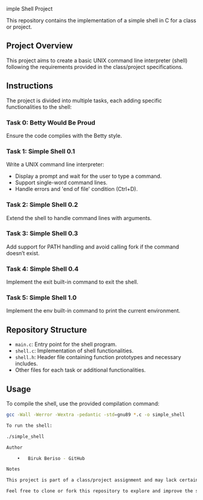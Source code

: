 imple Shell Project

This repository contains the implementation of a simple shell in C for a class or project.

## Project Overview

This project aims to create a basic UNIX command line interpreter (shell) following the requirements provided in the class/project specifications.

## Instructions

The project is divided into multiple tasks, each adding specific functionalities to the shell:

### Task 0: Betty Would Be Proud

Ensure the code complies with the Betty style.

### Task 1: Simple Shell 0.1

Write a UNIX command line interpreter:
- Display a prompt and wait for the user to type a command.
- Support single-word command lines.
- Handle errors and 'end of file' condition (Ctrl+D).

### Task 2: Simple Shell 0.2

Extend the shell to handle command lines with arguments.

### Task 3: Simple Shell 0.3

Add support for PATH handling and avoid calling fork if the command doesn’t exist.

### Task 4: Simple Shell 0.4

Implement the exit built-in command to exit the shell.

### Task 5: Simple Shell 1.0

Implement the env built-in command to print the current environment.

## Repository Structure

- `main.c`: Entry point for the shell program.
- `shell.c`: Implementation of shell functionalities.
- `shell.h`: Header file containing function prototypes and necessary includes.
- Other files for each task or additional functionalities.

## Usage

To compile the shell, use the provided compilation command:
```bash
gcc -Wall -Werror -Wextra -pedantic -std=gnu89 *.c -o simple_shell

To run the shell:

./simple_shell

Author

	•	Biruk Beriso - GitHub

Notes

This project is part of a class/project assignment and may lack certain functionalities or error handling. Any contributions or enhancements are welcome!

Feel free to clone or fork this repository to explore and improve the shell implementation.

